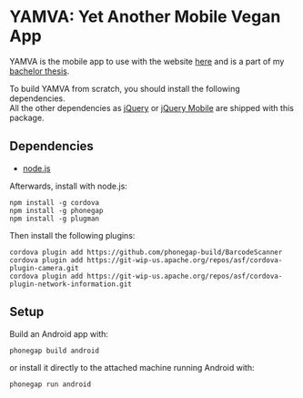 # YAMVA: Yet Another Mobile Vegan App

YAMVA is the mobile app to use with the website [here][] and is a part
of my [bachelor thesis][].

To build YAMVA from scratch, you should install the following
dependencies.<br>
All the other dependencies as [jQuery][] or [jQuery Mobile][] are shipped with
this package.

## Dependencies

* [node.js][]

Afterwards, install with node.js:

	npm install -g cordova
	npm install -g phonegap
	npm install -g plugman

Then install the following plugins:

	cordova plugin add https://github.com/phonegap-build/BarcodeScanner
	cordova plugin add https://git-wip-us.apache.org/repos/asf/cordova-plugin-camera.git
	cordova plugin add https://git-wip-us.apache.org/repos/asf/cordova-plugin-network-information.git

## Setup

Build an Android app with:

	phonegap build android

or install it directly to the attached machine running Android with:

	phonegap run android

[here]: http://yava.yhaupenthal.org
[bachelor thesis]: http://yhaupenthal.org/bachelor.htm
[node.js]: http://nodejs.org/
[jQuery]: https://jquery.org/
[jQuery Mobile]: http://jquerymobile.com/
